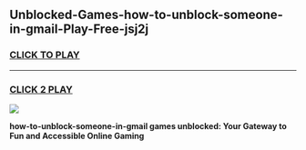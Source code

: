 
## Unblocked-Games-how-to-unblock-someone-in-gmail-Play-Free-jsj2j
<h3>
<a href="https://premium76.site?title=how-to-unblock-someone-in-gmail&ref=20M">CLICK TO PLAY</a></h3>
<hr>

<h3>
<a href="https://premium76.site?title=how-to-unblock-someone-in-gmail&ref=20M">CLICK 2 PLAY</a>
  
</h3>

<a href="https://premium76.site?title=how-to-unblock-someone-in-gmail&ref=19M"><img src="https://clearcache.store/games.png"></a>


**how-to-unblock-someone-in-gmail games unblocked: Your Gateway to Fun and Accessible Online Gaming**
